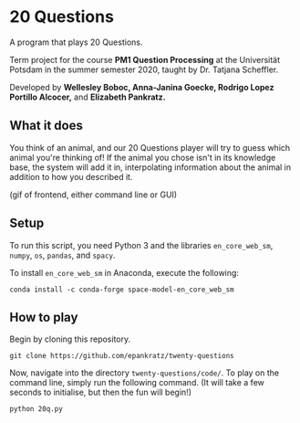 # 20 Questions

A program that plays 20 Questions.

Term project for the course **PM1 Question Processing** at the Universität Potsdam in the summer semester 2020, taught by Dr. Tatjana Scheffler.

Developed by **Wellesley Boboc, Anna-Janina Goecke, Rodrigo Lopez Portillo Alcocer,** and **Elizabeth Pankratz.**

## What it does 

You think of an animal, and our 20 Questions player will try to guess which animal you're thinking of!
If the animal you chose isn't in its knowledge base, the system will add it in, interpolating information about the animal in addition to how you described it. 

(gif of frontend, either command line or GUI)

## Setup

To run this script, you need Python 3 and the libraries `en_core_web_sm`, `numpy`, `os`, `pandas`, and `spacy`.

To install `en_core_web_sm` in Anaconda, execute the following:

```
conda install -c conda-forge space-model-en_core_web_sm
```

## How to play

Begin by cloning this repository.

```
git clone https://github.com/epankratz/twenty-questions
```

Now, navigate into the directory `twenty-questions/code/`.
To play on the command line, simply run the following command.
(It will take a few seconds to initialise, but then the fun will begin!)

```
python 20q.py
```
